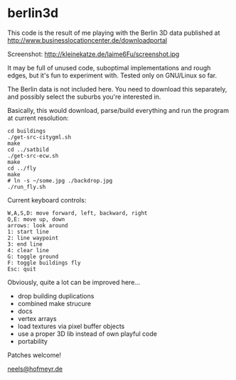 # berlin3d

This code is the result of me playing with the Berlin 3D data published at
http://www.businesslocationcenter.de/downloadportal

Screenshot: http://kleinekatze.de/laime6Fu/screenshot.jpg

It may be full of unused code, suboptimal implementations and rough edges, but
it's fun to experiment with. Tested only on GNU/Linux so far.

The Berlin data is not included here. You need to download this separately, and
possibly select the suburbs you're interested in.

Basically, this would download, parse/build everything and run the program at
current resolution:

    cd buildings
    ./get-src-citygml.sh
    make
    cd ../satbild
    ./get-src-ecw.sh
    make
    cd ../fly
    make
    # ln -s ~/some.jpg ./backdrop.jpg
    ./run_fly.sh

Current keyboard controls:

    W,A,S,D: move forward, left, backward, right
    Q,E: move up, down
    arrows: look around
    1: start line
    2: line waypoint
    3: end line
    4: clear line
    G: toggle ground
    F: toggle buildings fly
    Esc: quit

Obviously, quite a lot can be improved here...
- drop building duplications
- combined make strucure
- docs
- vertex arrays
- load textures via pixel buffer objects
- use a proper 3D lib instead of own playful code
- portability

Patches welcome!

neels@hofmeyr.de


